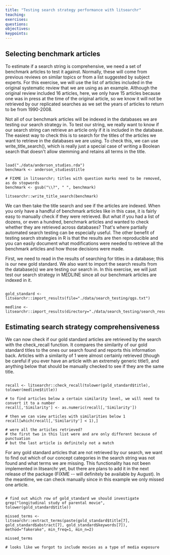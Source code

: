 ```yaml
---
title: "Testing search strategy performance with litsearchr"
teaching: 
exercises:
questions:
objectives:
keypoints:
---
```


## Selecting benchmark articles

To estimate if a search string is comprehensive, we need a set of benchmark articles to test it against. Normally, these will come from previous reviews on similar topics or from a list suggested by subject experts. For this exercise, we will use the list of articles included in the original systematic review that we are using as an example. Although the original review included 16 articles, here, we only have 15 articles because one was in press at the time of the original article, so we know it will not be retrieved by our replicated searches as we set the years of articles to return to be from 1990-2008. 

Not all of our benchmark articles will be indexed in the databases we are testing our search strategy in. To test our string, we really want to know if our search string can retrieve an article only if it is included in the database. The easiest way to check this is to search for the titles of the articles we want to retrieve in the databases we are using. To check this, we can use write_title_search(), which is really just a special case of writing a Boolean search that doesn't allow stemming and retains all terms in the title. 


```{r}

load("./data/anderson_studies.rda")
benchmark <- anderson_studies$title

# FIXME in litsearchr; titles with question marks need to be removed, as do stopwords
benchmark <- gsub("\\?", " ", benchmark)

litsearchr::write_title_search(benchmark)

```

We can then take the title search and see if the articles are indexed. When you only have a handful of benchmark articles like in this case, it is fairly easy to manually check if they were retrieved. But what if you had a list of dozens, or even a hundred, benchmark articles and wanted to check whether they are retrieved across databases? That's where partially automated search testing can be especially useful. The other benefit of testing search strategies in R is that the results are then reproducible and you can easily document what modifications were needed to retrieve all the benchmark articles and how those decisions were made.

First, we need to read in the results of searching for titles in a database; this is our new gold standard. We also want to import the search results from the database(s) we are testing our search in. In this exercise, we will just test our search strategy in MEDLINE since all our benchmark articles are indexed in it.

```{r}

gold_standard <- litsearchr::import_results(file="./data/search_testing/qgs.txt")

medline <- litsearchr::import_results(directory="./data/search_testing/search_results/")

```

## Estimating search strategy comprehensiveness

We can now check if our gold standard articles are retrieved by the search with the check_recall function. It compares the similarity of our gold standard titles to the ones our search found and reports this information back. Articles with a similarity of 1 were almost certainly retrieved (though be careful if you ever have an article with an extremely generic title!), and anything below that should be manually checked to see if they are the same title. 

```{r}

recall <- litsearchr::check_recall(tolower(gold_standard$title), tolower(medline$title))

# to find articles below a certain similarity level, we will need to convert it to a number
recall[,'Similarity'] <- as.numeric(recall[,'Similarity'])

# then we can view articles with similarities below 1
recall[which(recall[,'Similarity'] < 1),]

# were all the articles retrieved?
# the first two in this list were and are only different because of punctuation
# but the last article is definitely not a match

```

For any gold standard articles that are not retrieved by our search, we want to find out which of our concept categories in the search string was not found and what terms we are missing. This functionality has not been implemented in litsearchr yet, but there are plans to add it in the next release of the package (FIXME -- will definitely be available by August). In the meantime, we can check manually since in this example we only missed one article.

```{r}

# find out which row of gold_standard we should investigate
grep("longitudinal study of parental movie", tolower(gold_standard$title))

missed_terms <- litsearchr::extract_terms(paste(gold_standard$title[7], gold_standard$abstract[7], gold_standard$keywords[7]), method="fakerake", min_freq=1, min_n=2)

missed_terms

# looks like we forgot to include movies as a type of media exposure

```
